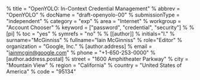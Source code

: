 % title = "OpenYOLO: In-Context Credential Management"
% abbrev = "OpenYOLO"
% docName = "draft-openyolo-00"
% submissionType = "independent"
% category = "exp"
% area = "Internet"
% workgroup = "Account Chooser"
% keyword = ["password", "credential", "security"]
%
% [pi]
% toc = "yes"
% symrefs = "no"
%
% [[author]]
% initials="I."
% surname="McGinniss"
% fullname="Iain McGinniss"
% role="Editor"
% organization = "Google, Inc."
% [author.address]
% email = "iainmcgin@google.com"
% phone = "+1-650-253-0000"
% [author.address.postal]
% street = "1600 Amphitheater Parkway"
% city = "Mountain View"
% region = "California"
% country = "United States of America"
% code = "95134"
